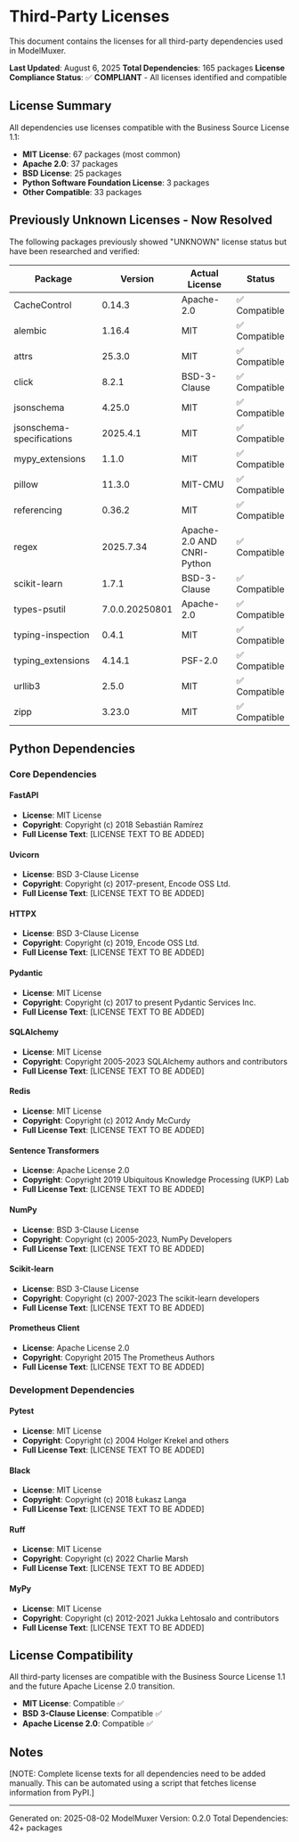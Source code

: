 # Third-Party Licenses

This document contains the licenses for all third-party dependencies used in ModelMuxer.

**Last Updated**: August 6, 2025
**Total Dependencies**: 165 packages
**License Compliance Status**: ✅ **COMPLIANT** - All licenses identified and compatible

## License Summary

All dependencies use licenses compatible with the Business Source License 1.1:

- **MIT License**: 67 packages (most common)
- **Apache 2.0**: 37 packages
- **BSD License**: 25 packages
- **Python Software Foundation License**: 3 packages
- **Other Compatible**: 33 packages

## Previously Unknown Licenses - Now Resolved

The following packages previously showed "UNKNOWN" license status but have been researched and verified:

| Package                   | Version        | Actual License             | Status        |
| ------------------------- | -------------- | -------------------------- | ------------- |
| CacheControl              | 0.14.3         | Apache-2.0                 | ✅ Compatible |
| alembic                   | 1.16.4         | MIT                        | ✅ Compatible |
| attrs                     | 25.3.0         | MIT                        | ✅ Compatible |
| click                     | 8.2.1          | BSD-3-Clause               | ✅ Compatible |
| jsonschema                | 4.25.0         | MIT                        | ✅ Compatible |
| jsonschema-specifications | 2025.4.1       | MIT                        | ✅ Compatible |
| mypy_extensions           | 1.1.0          | MIT                        | ✅ Compatible |
| pillow                    | 11.3.0         | MIT-CMU                    | ✅ Compatible |
| referencing               | 0.36.2         | MIT                        | ✅ Compatible |
| regex                     | 2025.7.34      | Apache-2.0 AND CNRI-Python | ✅ Compatible |
| scikit-learn              | 1.7.1          | BSD-3-Clause               | ✅ Compatible |
| types-psutil              | 7.0.0.20250801 | Apache-2.0                 | ✅ Compatible |
| typing-inspection         | 0.4.1          | MIT                        | ✅ Compatible |
| typing_extensions         | 4.14.1         | PSF-2.0                    | ✅ Compatible |
| urllib3                   | 2.5.0          | MIT                        | ✅ Compatible |
| zipp                      | 3.23.0         | MIT                        | ✅ Compatible |

## Python Dependencies

### Core Dependencies

#### FastAPI

- **License**: MIT License
- **Copyright**: Copyright (c) 2018 Sebastián Ramírez
- **Full License Text**: [LICENSE TEXT TO BE ADDED]

#### Uvicorn

- **License**: BSD 3-Clause License
- **Copyright**: Copyright (c) 2017-present, Encode OSS Ltd.
- **Full License Text**: [LICENSE TEXT TO BE ADDED]

#### HTTPX

- **License**: BSD 3-Clause License
- **Copyright**: Copyright (c) 2019, Encode OSS Ltd.
- **Full License Text**: [LICENSE TEXT TO BE ADDED]

#### Pydantic

- **License**: MIT License
- **Copyright**: Copyright (c) 2017 to present Pydantic Services Inc.
- **Full License Text**: [LICENSE TEXT TO BE ADDED]

#### SQLAlchemy

- **License**: MIT License
- **Copyright**: Copyright 2005-2023 SQLAlchemy authors and contributors
- **Full License Text**: [LICENSE TEXT TO BE ADDED]

#### Redis

- **License**: MIT License
- **Copyright**: Copyright (c) 2012 Andy McCurdy
- **Full License Text**: [LICENSE TEXT TO BE ADDED]

#### Sentence Transformers

- **License**: Apache License 2.0
- **Copyright**: Copyright 2019 Ubiquitous Knowledge Processing (UKP) Lab
- **Full License Text**: [LICENSE TEXT TO BE ADDED]

#### NumPy

- **License**: BSD 3-Clause License
- **Copyright**: Copyright (c) 2005-2023, NumPy Developers
- **Full License Text**: [LICENSE TEXT TO BE ADDED]

#### Scikit-learn

- **License**: BSD 3-Clause License
- **Copyright**: Copyright (c) 2007-2023 The scikit-learn developers
- **Full License Text**: [LICENSE TEXT TO BE ADDED]

#### Prometheus Client

- **License**: Apache License 2.0
- **Copyright**: Copyright 2015 The Prometheus Authors
- **Full License Text**: [LICENSE TEXT TO BE ADDED]

### Development Dependencies

#### Pytest

- **License**: MIT License
- **Copyright**: Copyright (c) 2004 Holger Krekel and others
- **Full License Text**: [LICENSE TEXT TO BE ADDED]

#### Black

- **License**: MIT License
- **Copyright**: Copyright (c) 2018 Łukasz Langa
- **Full License Text**: [LICENSE TEXT TO BE ADDED]

#### Ruff

- **License**: MIT License
- **Copyright**: Copyright (c) 2022 Charlie Marsh
- **Full License Text**: [LICENSE TEXT TO BE ADDED]

#### MyPy

- **License**: MIT License
- **Copyright**: Copyright (c) 2012-2021 Jukka Lehtosalo and contributors
- **Full License Text**: [LICENSE TEXT TO BE ADDED]

## License Compatibility

All third-party licenses are compatible with the Business Source License 1.1 and
the future Apache License 2.0 transition.

- **MIT License**: Compatible ✅
- **BSD 3-Clause License**: Compatible ✅
- **Apache License 2.0**: Compatible ✅

## Notes

[NOTE: Complete license texts for all dependencies need to be added manually.
This can be automated using a script that fetches license information from PyPI.]

---

Generated on: 2025-08-02
ModelMuxer Version: 0.2.0
Total Dependencies: 42+ packages
